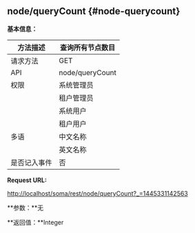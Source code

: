 ## node/queryCount {#node-querycount}

**基本信息：**

| 方法描述 | 查询所有节点数目 |
| --- | --- |
| 请求方法 | GET |
| API | node/queryCount |
| 权限 | 系统管理员 | 是 |
|  | 租户管理员 | 是 |
|  | 系统用户 | 是 |
|  | 租户用户 | 是 |
| 多语 | 中文名称 | 查询所有节点数目 |
|  | 英文名称 | Query the number of nodes |
| 是否记入事件 | 否 |

**Request URL:**

[http://localhost/soma/rest/node/queryCount?_=1445331142563](http://localhost/soma/rest/node/queryCount?_=1445331142563)

**参数：**无

**返回值：**Integer